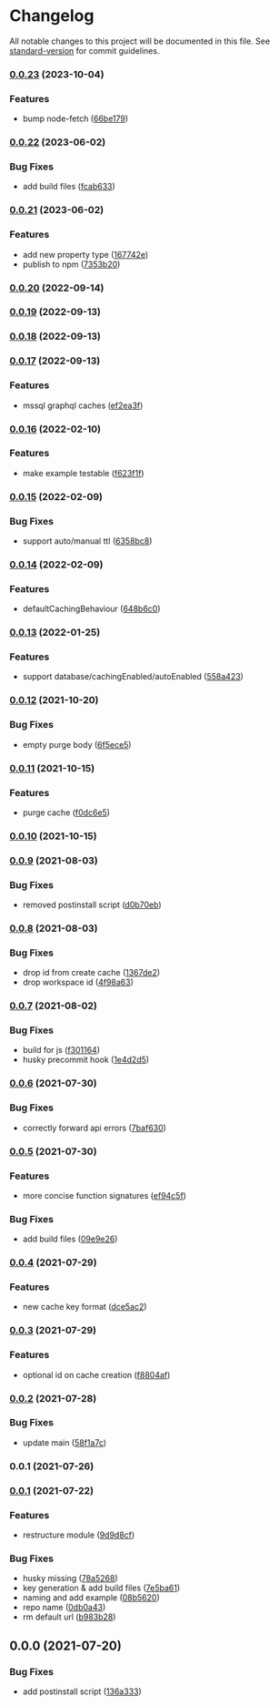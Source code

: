 # Changelog

All notable changes to this project will be documented in this file. See [standard-version](https://github.com/conventional-changelog/standard-version) for commit guidelines.

### [0.0.23](https://github.com/polyscale/polyscale-node/compare/v0.0.22...v0.0.23) (2023-10-04)


### Features

* bump node-fetch ([66be179](https://github.com/polyscale/polyscale-node/commit/66be17938826c4699e0ca1a386a3dea9f99c854b))

### [0.0.22](https://github.com/polyscale/polyscale-node/compare/v0.0.21...v0.0.22) (2023-06-02)


### Bug Fixes

* add build files ([fcab633](https://github.com/polyscale/polyscale-node/commit/fcab63355fd226f466b0eb334ace038fdb7f9d15))

### [0.0.21](https://github.com/polyscale/polyscale-node/compare/v0.0.20...v0.0.21) (2023-06-02)


### Features

* add new property type ([167742e](https://github.com/polyscale/polyscale-node/commit/167742ee208b9de838bc918837bce8248827cf5a))
* publish to npm ([7353b20](https://github.com/polyscale/polyscale-node/commit/7353b206a8f737d47543db9da9d979670448a2f2))

### [0.0.20](https://github.com/polyscale/polyscale-node/compare/v0.0.19...v0.0.20) (2022-09-14)

### [0.0.19](https://github.com/polyscale/polyscale-node/compare/v0.0.18...v0.0.19) (2022-09-13)

### [0.0.18](https://github.com/polyscale/polyscale-node/compare/v0.0.17...v0.0.18) (2022-09-13)

### [0.0.17](https://github.com/polyscale/polyscale-node/compare/v0.0.16...v0.0.17) (2022-09-13)


### Features

* mssql graphql caches ([ef2ea3f](https://github.com/polyscale/polyscale-node/commit/ef2ea3fe20003d6fbbc82656b3acf5fd00b2fc52))

### [0.0.16](https://github.com/polyscale/polyscale-node/compare/v0.0.15...v0.0.16) (2022-02-10)


### Features

* make example testable ([f623f1f](https://github.com/polyscale/polyscale-node/commit/f623f1fecbcdb99367a194af5d165ff31f752ba5))

### [0.0.15](https://github.com/polyscale/polyscale-node/compare/v0.0.14...v0.0.15) (2022-02-09)


### Bug Fixes

* support auto/manual ttl ([6358bc8](https://github.com/polyscale/polyscale-node/commit/6358bc8d6ff24661e4594777f6f510736405e18e))

### [0.0.14](https://github.com/polyscale/polyscale-node/compare/v0.0.13...v0.0.14) (2022-02-09)


### Features

* defaultCachingBehaviour ([648b6c0](https://github.com/polyscale/polyscale-node/commit/648b6c04cb87df2f19eea0e7f81f724eb5dd8edd))

### [0.0.13](https://github.com/polyscale/polyscale-node/compare/v0.0.12...v0.0.13) (2022-01-25)


### Features

* support database/cachingEnabled/autoEnabled ([558a423](https://github.com/polyscale/polyscale-node/commit/558a423d494f823914061bd6c624641158ab0df3))

### [0.0.12](https://github.com/polyscale/polyscale-node/compare/v0.0.11...v0.0.12) (2021-10-20)


### Bug Fixes

* empty purge body ([6f5ece5](https://github.com/polyscale/polyscale-node/commit/6f5ece59eaa56f479108c38c5eea5a7a8430c08c))

### [0.0.11](https://github.com/polyscale/polyscale-node/compare/v0.0.10...v0.0.11) (2021-10-15)


### Features

* purge cache ([f0dc6e5](https://github.com/polyscale/polyscale-node/commit/f0dc6e5a6bbf0a4d734d4f2fe3dea78a96f7a62e))

### [0.0.10](https://github.com/polyscale/polyscale-node/compare/v0.0.9...v0.0.10) (2021-10-15)

### [0.0.9](https://github.com/polyscale/polyscale-node/compare/v0.0.8...v0.0.9) (2021-08-03)


### Bug Fixes

* removed postinstall script ([d0b70eb](https://github.com/polyscale/polyscale-node/commit/d0b70eb84f69a7d134b057dbacd65863cbb0856d))

### [0.0.8](https://github.com/polyscale/polyscale-node/compare/v0.0.7...v0.0.8) (2021-08-03)


### Bug Fixes

* drop id from create cache ([1367de2](https://github.com/polyscale/polyscale-node/commit/1367de29b3a66905b4e08bcab215a5de2a302a15))
* drop workspace id ([4f98a63](https://github.com/polyscale/polyscale-node/commit/4f98a63f01dd3558984c4868f21a371193cdddbf))

### [0.0.7](https://github.com/polyscale/polyscale-node/compare/v0.0.6...v0.0.7) (2021-08-02)


### Bug Fixes

* build for js ([f301164](https://github.com/polyscale/polyscale-node/commit/f3011648cd58a6145452a58f4d706df2c73ebab5))
* husky precommit hook ([1e4d2d5](https://github.com/polyscale/polyscale-node/commit/1e4d2d5dad0a11c28fb85b20bec1d32a802d65df))

### [0.0.6](https://github.com/polyscale/polyscale-node/compare/v0.0.5...v0.0.6) (2021-07-30)


### Bug Fixes

* correctly forward api errors ([7baf630](https://github.com/polyscale/polyscale-node/commit/7baf6300b183235b90aefbb1dcfbd92ee30219bc))

### [0.0.5](https://github.com/polyscale/polyscale-node/compare/v0.0.4...v0.0.5) (2021-07-30)


### Features

* more concise function signatures ([ef94c5f](https://github.com/polyscale/polyscale-node/commit/ef94c5fc2618d50fd046d119e272ba2d808568e4))


### Bug Fixes

* add build files ([09e9e26](https://github.com/polyscale/polyscale-node/commit/09e9e26b97defca0c3dcd7bd1e02854a0b4370c4))

### [0.0.4](https://github.com/polyscale/polyscale-node/compare/v0.0.3...v0.0.4) (2021-07-29)


### Features

* new cache key format ([dce5ac2](https://github.com/polyscale/polyscale-node/commit/dce5ac266372eac8f9f2052818d863ede032e4c8))

### [0.0.3](https://github.com/polyscale/polyscale-node/compare/v0.0.2...v0.0.3) (2021-07-29)


### Features

* optional id on cache creation ([f8804af](https://github.com/polyscale/polyscale-node/commit/f8804afbf1182600d2312e69aef16066d8edf60f))

### [0.0.2](https://github.com/polyscale/polyscale-node/compare/v0.0.1...v0.0.2) (2021-07-28)


### Bug Fixes

* update main ([58f1a7c](https://github.com/polyscale/polyscale-node/commit/58f1a7c2a19985c702414db976ed36c3b53006b1))

### 0.0.1 (2021-07-26)

### [0.0.1](https://github.com/polyscale/polyscale-node/compare/v0.0.0...v0.0.1) (2021-07-22)


### Features

* restructure module ([9d9d8cf](https://github.com/polyscale/polyscale-node/commit/9d9d8cfbc1a8d6006799067e8b82e0eeb765f6ca))


### Bug Fixes

* husky missing ([78a5268](https://github.com/polyscale/polyscale-node/commit/78a5268c534bec2bb7c5ad51019aa7b78cb86188))
* key generation & add build files ([7e5ba61](https://github.com/polyscale/polyscale-node/commit/7e5ba61c7ef2a060513da04c90489c6b65226e87))
* naming and add example ([08b5620](https://github.com/polyscale/polyscale-node/commit/08b562025c18db3904043f16b2912a664a62897a))
* repo name ([0db0a43](https://github.com/polyscale/polyscale-node/commit/0db0a4393e97309eba6315bc240a5fafb1aa8433))
* rm default url ([b983b28](https://github.com/polyscale/polyscale-node/commit/b983b289af124521eb1c5603e056a16c9ec9254f))

## 0.0.0 (2021-07-20)


### Bug Fixes

* add postinstall script ([136a333](https://github.com/polyscale/api-client/commit/136a333a6d95d8879fdd603fe8e06f12ccec5589))
